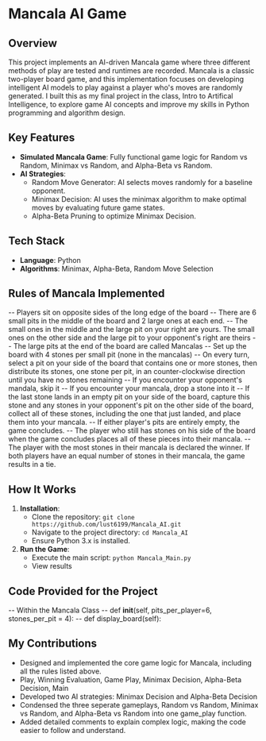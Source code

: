 # Mancala AI Game

## Overview
This project implements an AI-driven Mancala game where three different methods of play are tested and runtimes are recorded. Mancala is a classic two-player board game, and this implementation focuses on developing intelligent AI models to play against a player who's moves are randomly generated. I built this as my final project in the class, Intro to Artifical Intelligence, to explore game AI concepts and improve my skills in Python programming and algorithm design.

## Key Features
- **Simulated Mancala Game**: Fully functional game logic for Random vs Random, Minimax vs Random, and Alpha-Beta vs Random.
- **AI Strategies**:
  - Random Move Generator: AI selects moves randomly for a baseline opponent.
  - Minimax Decision: AI uses the minimax algorithm to make optimal moves by evaluating future game states.
  - Alpha-Beta Pruning to optimize Minimax Decision.

## Tech Stack
- **Language**: Python
- **Algorithms**: Minimax, Alpha-Beta, Random Move Selection

## Rules of Mancala Implemented
-- Players sit on opposite sides of the long edge of the board
-- There are 6 small pits in the middle of the board and 2 large ones at each end.
-- The small ones in the middle and the large pit on your right are yours. The small
ones on the other side and the large pit to your opponent's right are theirs
-- The large pits at the end of the board are called Mancalas
-- Set up the board with 4 stones per small pit (none in the mancalas)
-- On every turn, select a pit on your side of the board that contains one or more
stones, then distribute its stones, one stone per pit, in an counter-clockwise
direction until you have no stones remaining
-- If you encounter your opponent's mandala, skip it
-- If you encounter your mancala, drop a stone into it
-- If the last stone lands in an empty pit on your side of the board, capture this
stone and any stones in your opponent's pit on the other side of the board,
collect all of these stones, including the one that just landed, and place them
into your mancala.
-- If either player's pits are entirely empty, the game concludes.
-- The player who still has stones on his side of the board when the game
concludes places all of these pieces into their mancala.
-- The player with the most stones in their mancala is declared the winner. If both
players have an equal number of stones in their mancala, the game results in a
tie.

## How It Works
1. **Installation**:
   - Clone the repository: `git clone https://github.com/lust6199/Mancala_AI.git`
   - Navigate to the project directory: `cd Mancala_AI`
   - Ensure Python 3.x is installed.
2. **Run the Game**:
   - Execute the main script: `python Mancala_Main.py`
   - View results

## Code Provided for the Project
-- Within the Mancala Class
  -- def __init__(self, pits_per_player=6, stones_per_pit = 4):
  -- def display_board(self):

## My Contributions
- Designed and implemented the core game logic for Mancala, including all the rules listed above.
- Play, Winning Evaluation, Game Play, Minimax Decision, Alpha-Beta Decision, Main
- Developed two AI strategies: Minimax Decision and Alpha-Beta Decision
- Condensed the three seperate gameplays, Random vs Random, Minimax vs Random, and Alpha-Beta vs Random into one game_play function.
- Added detailed comments to explain complex logic, making the code easier to follow and understand.

